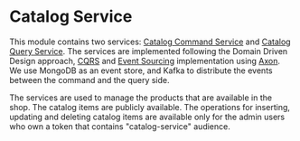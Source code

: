 # Catalog Service

This module contains two services: [Catalog Command Service](catalog-command) and [Catalog Query Service](catalog-query).
The services are implemented following the Domain Driven Design approach, [CQRS](https://martinfowler.com/bliki/CQRS.html)
and [Event Sourcing](https://martinfowler.com/eaaDev/EventSourcing.html) implementation using [Axon](https://axoniq.io/).
We use MongoDB as an event store, and Kafka to distribute the events between the command and the query side.

The services are used to manage the products that are available in the shop. The catalog items are publicly available.
The operations for inserting, updating and deleting catalog items are available only for the admin users who own a 
token that contains "catalog-service" audience.
